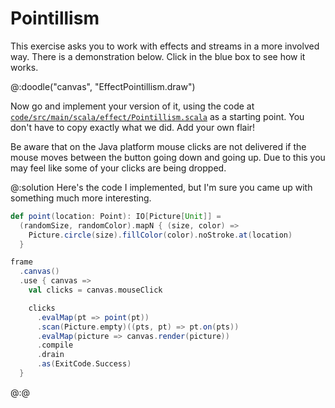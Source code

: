 # Pointillism

This exercise asks you to work with effects and streams in a more involved way.
There is a demonstration below. Click in the blue box to see how it works.

@:doodle("canvas", "EffectPointillism.draw")

Now go and implement your version of it, using the code at [`code/src/main/scala/effect/Pointillism.scala`][pointillism]
as a starting point.
You don't have to copy exactly what we did. 
Add your own flair!

Be aware that on the Java platform mouse clicks are not delivered if the mouse moves between the button going down and going up. 
Due to this you may feel like some of your clicks are being dropped.

[pointillism]: https://github.com/creativescala/fs2-tutorial/blob/main/code/src/main/scala/effect/Pointillism.scala

@:solution
Here's the code I implemented, but I'm sure you came up with something much more interesting.

```scala
def point(location: Point): IO[Picture[Unit]] =
  (randomSize, randomColor).mapN { (size, color) =>
    Picture.circle(size).fillColor(color).noStroke.at(location)
  }

frame
  .canvas()
  .use { canvas =>
    val clicks = canvas.mouseClick

    clicks
      .evalMap(pt => point(pt))
      .scan(Picture.empty)((pts, pt) => pt.on(pts))
      .evalMap(picture => canvas.render(picture))
      .compile
      .drain
      .as(ExitCode.Success)
  }
```
@:@
